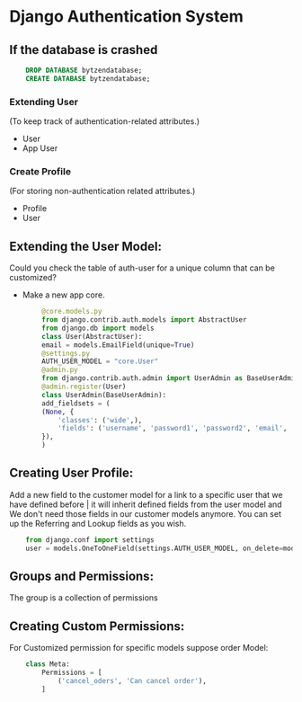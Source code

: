 # Django Authentication System
## If the database is crashed
```sql
    DROP DATABASE bytzendatabase;
    CREATE DATABASE bytzendatabase;
```
### Extending User
(To keep track of authentication-related attributes.)
- User
- App User
### Create Profile
(For storing non-authentication related attributes.)
- Profile
- User
## Extending the User Model:
Could you check the table of auth-user for a unique column that can be customized?
- Make a new app core.
```python
        @core.models.py
        from django.contrib.auth.models import AbstractUser
        from django.db import models
        class User(AbstractUser):
        email = models.EmailField(unique=True)
        @settings.py
        AUTH_USER_MODEL = "core.User"
        @admin.py
        from django.contrib.auth.admin import UserAdmin as BaseUserAdmin
        @admin.register(User)
        class UserAdmin(BaseUserAdmin):
        add_fieldsets = (
        (None, {
            'classes': ('wide',),
            'fields': ('username', 'password1', 'password2', 'email', 'first_name', 'last_name'),
        }),
        )
```
## Creating User Profile:
Add a new field to the customer model for a link to a specific user that we have defined before | it will inherit defined fields from the user model and We don't need those fields in our customer models anymore. You can set up the Referring and Lookup fields as you wish.
```python
    from django.conf import settings
    user = models.OneToOneField(settings.AUTH_USER_MODEL, on_delete=models.CASCADE)
```

## Groups and Permissions:
The group is a collection of permissions 

## Creating Custom Permissions:
For Customized permission for specific models
suppose order Model:
```python
    class Meta:
        Permissions = [
            ('cancel_oders', 'Can cancel order'), 
        ]
```







